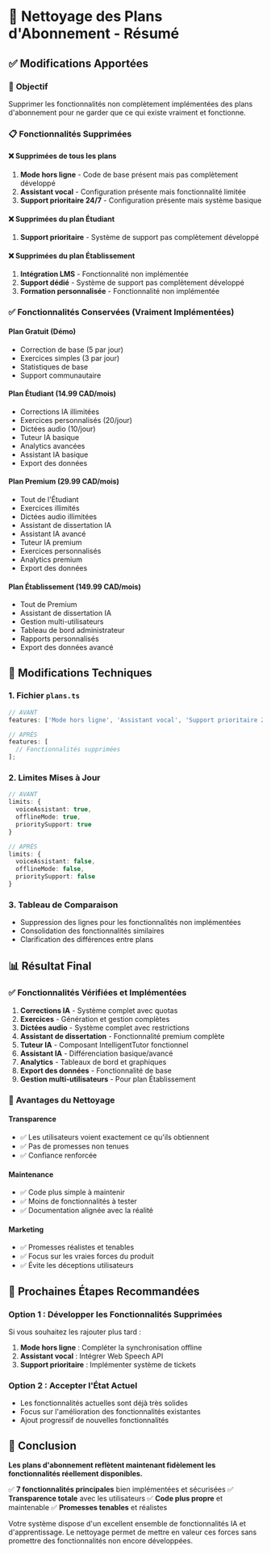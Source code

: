 # 🧹 Nettoyage des Plans d'Abonnement - Résumé

## ✅ Modifications Apportées

### 🎯 **Objectif**

Supprimer les fonctionnalités non complètement implémentées des plans d'abonnement pour ne garder que ce qui existe vraiment et fonctionne.

### 📋 **Fonctionnalités Supprimées**

#### ❌ **Supprimées de tous les plans**

1. **Mode hors ligne** - Code de base présent mais pas complètement développé
2. **Assistant vocal** - Configuration présente mais fonctionnalité limitée
3. **Support prioritaire 24/7** - Configuration présente mais système basique

#### ❌ **Supprimées du plan Étudiant**

1. **Support prioritaire** - Système de support pas complètement développé

#### ❌ **Supprimées du plan Établissement**

1. **Intégration LMS** - Fonctionnalité non implémentée
2. **Support dédié** - Système de support pas complètement développé
3. **Formation personnalisée** - Fonctionnalité non implémentée

### ✅ **Fonctionnalités Conservées (Vraiment Implémentées)**

#### **Plan Gratuit (Démo)**

- Correction de base (5 par jour)
- Exercices simples (3 par jour)
- Statistiques de base
- Support communautaire

#### **Plan Étudiant (14.99 CAD/mois)**

- Corrections IA illimitées
- Exercices personnalisés (20/jour)
- Dictées audio (10/jour)
- Tuteur IA basique
- Analytics avancées
- Assistant IA basique
- Export des données

#### **Plan Premium (29.99 CAD/mois)**

- Tout de l'Étudiant
- Exercices illimités
- Dictées audio illimitées
- Assistant de dissertation IA
- Assistant IA avancé
- Tuteur IA premium
- Exercices personnalisés
- Analytics premium
- Export des données

#### **Plan Établissement (149.99 CAD/mois)**

- Tout de Premium
- Assistant de dissertation IA
- Gestion multi-utilisateurs
- Tableau de bord administrateur
- Rapports personnalisés
- Export des données avancé

## 🔧 **Modifications Techniques**

### 1. **Fichier `plans.ts`**

```typescript
// AVANT
features: ['Mode hors ligne', 'Assistant vocal', 'Support prioritaire 24/7'];

// APRÈS
features: [
  // Fonctionnalités supprimées
];
```

### 2. **Limites Mises à Jour**

```typescript
// AVANT
limits: {
  voiceAssistant: true,
  offlineMode: true,
  prioritySupport: true
}

// APRÈS
limits: {
  voiceAssistant: false,
  offlineMode: false,
  prioritySupport: false
}
```

### 3. **Tableau de Comparaison**

- Suppression des lignes pour les fonctionnalités non implémentées
- Consolidation des fonctionnalités similaires
- Clarification des différences entre plans

## 📊 **Résultat Final**

### ✅ **Fonctionnalités Vérifiées et Implémentées**

1. **Corrections IA** - Système complet avec quotas
2. **Exercices** - Génération et gestion complètes
3. **Dictées audio** - Système complet avec restrictions
4. **Assistant de dissertation** - Fonctionnalité premium complète
5. **Tuteur IA** - Composant IntelligentTutor fonctionnel
6. **Assistant IA** - Différenciation basique/avancé
7. **Analytics** - Tableaux de bord et graphiques
8. **Export des données** - Fonctionnalité de base
9. **Gestion multi-utilisateurs** - Pour plan Établissement

### 🎯 **Avantages du Nettoyage**

#### **Transparence**

- ✅ Les utilisateurs voient exactement ce qu'ils obtiennent
- ✅ Pas de promesses non tenues
- ✅ Confiance renforcée

#### **Maintenance**

- ✅ Code plus simple à maintenir
- ✅ Moins de fonctionnalités à tester
- ✅ Documentation alignée avec la réalité

#### **Marketing**

- ✅ Promesses réalistes et tenables
- ✅ Focus sur les vraies forces du produit
- ✅ Évite les déceptions utilisateurs

## 🚀 **Prochaines Étapes Recommandées**

### **Option 1 : Développer les Fonctionnalités Supprimées**

Si vous souhaitez les rajouter plus tard :

1. **Mode hors ligne** : Compléter la synchronisation offline
2. **Assistant vocal** : Intégrer Web Speech API
3. **Support prioritaire** : Implémenter système de tickets

### **Option 2 : Accepter l'État Actuel**

- Les fonctionnalités actuelles sont déjà très solides
- Focus sur l'amélioration des fonctionnalités existantes
- Ajout progressif de nouvelles fonctionnalités

## 📝 **Conclusion**

**Les plans d'abonnement reflètent maintenant fidèlement les fonctionnalités réellement disponibles.**

✅ **7 fonctionnalités principales** bien implémentées et sécurisées
✅ **Transparence totale** avec les utilisateurs
✅ **Code plus propre** et maintenable
✅ **Promesses tenables** et réalistes

Votre système dispose d'un excellent ensemble de fonctionnalités IA et d'apprentissage. Le nettoyage permet de mettre en valeur ces forces sans promettre des fonctionnalités non encore développées.
